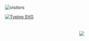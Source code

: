 ![visitors](https://visitor-badge.laobi.icu/badge?page_id=SofiaGC009.SofiaGC009)<br>

[![Typing SVG](https://readme-typing-svg.demolab.com/?lines=Hi+there!;I'm+Sofia+Garcia+;Welcome+to+my+profile!+✨)](https://git.io/typing-svg)

<h1 align="center">
<img src="https://readme-typing-svg.herokuapp.com/?font=Righteous&size=35&center=true&vCenter=true&width=500&height=70&duration=4000&lines=Hi+there!;I'm+Sofia+Garcia+;Welcome+to+my+profile!+✨;"/>
  </h1>
<!--
**SofiaGC009/SofiaGC009** is a ✨ _special_ ✨ repository because its `README.md` (this file) appears on your GitHub profile.

Here are some ideas to get you started:

- 🔭 I’m currently working on ...
- 🌱 I’m currently learning ...
- 👯 I’m looking to collaborate on ...
- 🤔 I’m looking for help with ...
- 💬 Ask me about ...
- 📫 How to reach me: ...
- 😄 Pronouns: ...
- ⚡ Fun fact: ...
-->
